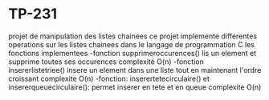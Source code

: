 # TP-231
projet de manipulation des listes chainees
ce projet implemente differentes operations sur les listes chainees dans le langage de programmation C
les fonctions implementees
-fonction supprimeroccurences()
lis un element et supprime toutes ses occurences
complexité O(n)
-fonction insererlistetriee()
insere un element dans une liste
tout en maintenant l'ordre croissant
complexite O(n)
-fonction: inserertetecirculaire() et insererqueuecirculaire():  permet inserer en tete et en queue
complexite O(n)
